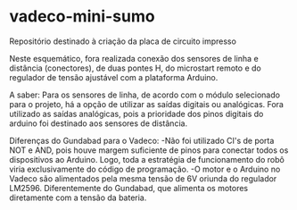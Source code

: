 # vadeco-mini-sumo
Repositório destinado à criação da placa de circuito impresso

Neste esquemático, fora realizada conexão dos sensores de linha e distância (conectores), de duas pontes H, do microstart remoto e do regulador de tensão ajustável com a plataforma Arduino.

A saber:
Para os sensores de linha, de acordo com o módulo selecionado para o projeto, há a opção de utilizar as saídas digitais ou analógicas. Fora utilizado as saídas analógicas, pois a prioridade dos pinos digitais do arduino foi destinado aos sensores de distância.

Diferenças do Gundabad para o Vadeco:
-Não foi utilizado CI's de porta NOT e AND, pois houve margem suficiente de pinos para conectar todos os dispositivos ao Arduino. Logo, toda a estratégia de funcionamento do robô viria exclusivamente do código de programação.
-O motor e o Arduino no Vadeco são alimentados pela mesma tensão de 6V oriunda do regulador LM2596. Diferentemente do Gundabad, que alimenta os motores diretamente com a tensão da bateria.

